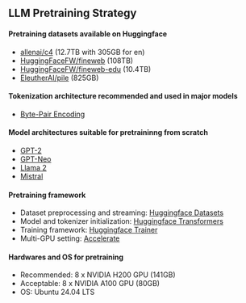## LLM Pretraining Strategy

#### Pretraining datasets available on Huggingface
- [allenai/c4](https://huggingface.co/datasets/allenai/c4) (12.7TB with 305GB for en)
- [HuggingFaceFW/fineweb](https://huggingface.co/datasets/HuggingFaceFW/fineweb) (108TB)
- [HuggingFaceFW/fineweb-edu](https://huggingface.co/datasets/HuggingFaceFW/fineweb-edu) (10.4TB)
- [EleutherAI/pile](https://huggingface.co/datasets/EleutherAI/pile) (825GB)

#### Tokenization architecture recommended and used in major models
- [Byte-Pair Encoding](https://huggingface.co/learn/llm-course/en/chapter6/5)

#### Model architectures suitable for pretraininng from scratch
- [GPT-2](https://huggingface.co/docs/transformers/en/model_doc/gpt2)
- [GPT-Neo](https://huggingface.co/docs/transformers/en/model_doc/gpt_neo)
- [Llama 2](https://huggingface.co/docs/transformers/en/model_doc/llama2)
- [Mistral](https://huggingface.co/docs/transformers/en/model_doc/mistral)

#### Pretraining framework
- Dataset preprocessing and streaming: [Huggingface Datasets](https://huggingface.co/docs/datasets/en/index)
- Model and tokenizer initialization: [Huggingface Transformers](https://huggingface.co/docs/transformers/en/index)
- Training framework: [Huggingface Trainer](https://huggingface.co/docs/transformers/en/main_classes/trainer)
- Multi-GPU setting: [Accelerate](https://huggingface.co/docs/accelerate/en/index)

#### Hardwares and OS for pretraining
- Recommended: 8 x NVIDIA H200 GPU (141GB)
- Acceptable: 8 x NVIDIA A100 GPU (80GB)
- OS: Ubuntu 24.04 LTS
